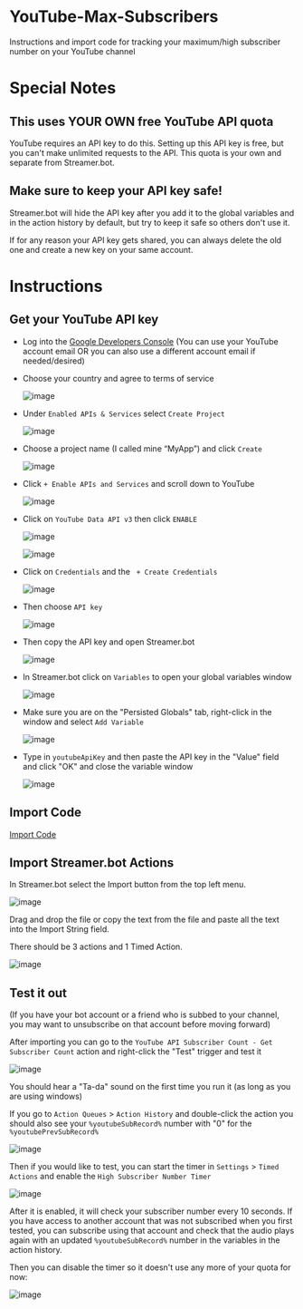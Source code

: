# YouTube-Max-Subscribers
Instructions and import code for tracking your maximum/high subscriber number on your YouTube channel

# Special Notes
## This uses YOUR OWN free YouTube API quota
YouTube requires an API key to do this. Setting up this API key is free, but you can't make unlimited requests to the API. This quota is your own and separate from Streamer.bot.

## Make sure to keep your API key safe!
Streamer.bot will hide the API key after you add it to the global variables and in the action history by default, but try to keep it safe so others don't use it.

If for any reason your API key gets shared, you can always delete the old one and create a new key on your same account.


# Instructions
## Get your YouTube API key
- Log into the [Google Developers Console](https://console.developers.google.com/)
  (You can use your YouTube account email OR you can also use a different account email if needed/desired)
- Choose your country and agree to terms of service
  
  ![image](https://github.com/user-attachments/assets/9f223ad9-60c3-4c13-b252-80034a59694c)

- Under `Enabled APIs & Services` select `Create Project`
  
  ![image](https://github.com/user-attachments/assets/a1db4ba5-a57c-4596-ab8e-9cd7c533ba3a)

- Choose a project name (I called mine “MyApp”) and click `Create`
  
  ![image](https://github.com/user-attachments/assets/dbbe2f3b-a1ea-47ef-88c5-aa5a17b6fda7)



- Click `+ Enable APIs and Services` and scroll down to YouTube
  
   ![image](https://github.com/Haunter56/SB-YT-Subscribers/assets/107263697/0f39b56c-3972-4672-990e-c34f0553af9b)


- Click on `YouTube Data API v3` then click `ENABLE`
  
   ![image](https://github.com/user-attachments/assets/9d7e1214-d4be-4dfd-a703-961aea2a24fc)

  ![image](https://github.com/user-attachments/assets/2fac5e08-9354-4db1-8b89-e69ab41e607c)



- Click on `Credentials` and the ` + Create Credentials`
  
  ![image](https://github.com/Haunter56/SB-YT-Subscribers/assets/107263697/ccc0a070-99b1-46c0-8091-3056fc214bae)
  


- Then choose `API key`
  
  ![image](https://github.com/user-attachments/assets/30e85e28-ca3d-41a7-ba05-e6cebb60d785)

- Then copy the API key and open Streamer.bot
  
  ![image](https://github.com/user-attachments/assets/94532d5c-38a0-4b84-b09d-99292ef15425)

- In Streamer.bot click on `Variables` to open your global variables window
  
  ![image](https://github.com/user-attachments/assets/452dabe2-9068-4bc2-bcf6-96954cd17c0e)

- Make sure you are on the "Persisted Globals" tab, right-click in the window and select `Add Variable`
  
  ![image](https://github.com/user-attachments/assets/f9d573c0-ca87-445a-8cc4-eee6d7e3a59b)

- Type in `youtubeApiKey` and then paste the API key in the "Value" field and click "OK" and close the variable window
  
  ![image](https://github.com/user-attachments/assets/bdb169e5-75fa-4706-be4b-edeeda6dd7ea)

## **Import Code**

[Import Code](https://github.com/Haunter56/YouTube-Max-Subscribers/blob/main/youtubeSubscriberCounter.sb)

## Import Streamer.bot Actions

In Streamer.bot select the Import button from the top left menu.

![image](https://github.com/user-attachments/assets/fc641079-dc0d-4b49-841c-04405b61d088)


Drag and drop the file or copy the text from the file and paste all the text into the Import String field.

There should be 3 actions and 1 Timed Action.


![image](https://github.com/user-attachments/assets/df223652-28a4-45f5-bb4b-dbf9e0a49ee5)




## Test it out

(If you have your bot account or a friend who is subbed to your channel, you may want to unsubscribe on that account before moving forward)

After importing you can go to the `YouTube API Subscriber Count - Get Subscriber Count` action and right-click the "Test" trigger and test it

![image](https://github.com/user-attachments/assets/743c9c9c-90b0-459a-ade5-b825ede3d1fc)

You should hear a "Ta-da" sound on the first time you run it (as long as you are using windows)

If you go to `Action Queues` > `Action History` and double-click the action you should also see your `%youtubeSubRecord%` number with "0" for the `%youtubePrevSubRecord%`

![image](https://github.com/user-attachments/assets/a1d808e9-9c85-4a81-83c2-48e02c4c0f05)

Then if you would like to test, you can start the timer in `Settings` > `Timed Actions` and enable the `High Subscriber Number Timer`

![image](https://github.com/user-attachments/assets/dc141ea2-ef39-488f-b26c-85b4f438ed93)

After it is enabled, it will check your subscriber number every 10 seconds. If you have access to another account that was not subscribed when you first tested, you can subscribe using that account and check that the audio plays again with an updated `%youtubeSubRecord%` number in the variables in the action history.


Then you can disable the timer so it doesn't use any more of your quota for now:

![image](https://github.com/user-attachments/assets/147a1b05-d559-40f7-9748-cf2037882910)


